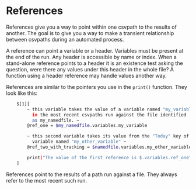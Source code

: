
# References

References give you a way to point within one csvpath to the results of another. The goal is to give you a way to make a transient relationship between csvpaths during an automated process.

A reference can point a variable or a header. Variables must be present at the end of the run. Any header is accessible by name or index. When a stand-alone reference points to a header it is an existence test asking the question, were there any values under this header in the whole file? A function using a header reference may handle values another way.

References are similar to the pointers you use in the `print()` function. They look like this:

```bash
    $[1][
        ~ this variable takes the value of a variable named "my_variable"
          in the most recent csvpaths run against the file identified
          as my_namedfile. ~
        @ref_one = $my_namedfile.variables.my_variable

        ~ this second variable takes its value from the "Today" key of the
          variable named "my_other_variable" ~
        @ref_two_with_tracking = $namedfile.variables.my_other_variable.Today

        print("The value of the first reference is $.variables.ref_one")
    ]
```

References point to the results of a path run against a file. They always refer to the most recent such run.




